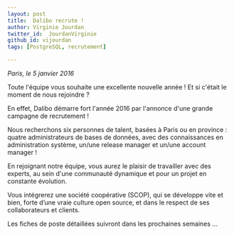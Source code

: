 ```yaml
---
layout: post
title:  Dalibo recrute !
author: Virginie Jourdan
twitter_id:  JourdanVirginie   
github_id: vijourdan
tags: [PostgreSQL, recrutement]

---
```

*Paris, le 5 janvier 2016*

Toute l'équipe vous souhaite une excellente nouvelle année ! Et si c'était le moment de nous rejoindre ?

En effet, Dalibo démarre fort l'année 2016 par l'annonce d'une grande campagne de recrutement !

Nous recherchons six personnes de talent, basées à Paris ou en province : quatre administrateurs de bases de données, avec des connaissances en administration système, un/une release manager et un/une account manager !


<!--MORE-->

En rejoignant notre équipe, vous aurez le plaisir de travailler avec des experts, au sein d'une communauté dynamique et pour un projet en constante évolution.

Vous intégrerez une société coopérative (SCOP), qui se développe vite et bien, forte d’une vraie culture open source, et dans le respect de ses collaborateurs et clients.

Les fiches de poste détaillées suivront dans les prochaines semaines ...
